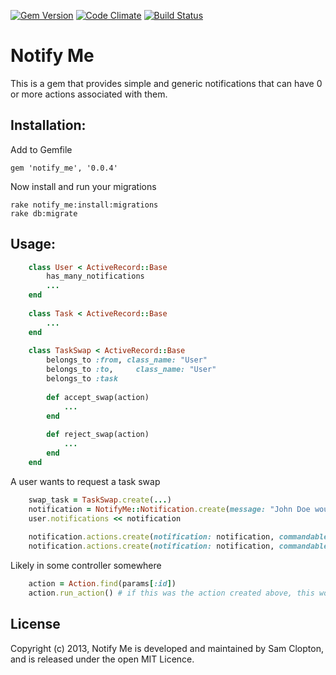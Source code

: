 [![Gem Version](https://badge.fury.io/rb/notify_me.png)](http://badge.fury.io/rb/notify_me) [![Code Climate](https://codeclimate.com/github/Samsinite/notify_me.png)](https://codeclimate.com/github/Samsinite/notify_me) [![Build Status](https://travis-ci.org/Samsinite/notify_me.png?branch=master)](https://travis-ci.org/Samsinite/notify_me)
# Notify Me
This is a gem that provides simple and generic notifications that can have 0
or more actions associated with them.

## Installation:

Add to Gemfile
```
gem 'notify_me', '0.0.4'
```
Now install and run your migrations
```
rake notify_me:install:migrations
rake db:migrate
```

## Usage:
``` ruby
    class User < ActiveRecord::Base
        has_many_notifications
        ...
    end
    
    class Task < ActiveRecord::Base
        ...
    end
    
    class TaskSwap < ActiveRecord::Base
        belongs_to :from, class_name: "User"
        belongs_to :to,     class_name: "User"
        belongs_to :task
    
        def accept_swap(action)
            ...
        end
    
        def reject_swap(action)
            ...
        end
    end
```
    
A user wants to request a task swap

``` ruby
    swap_task = TaskSwap.create(...)
    notification = NotifyMe::Notification.create(message: "John Doe would like to swap tasks with you")
    user.notifications << notification
    
    notification.actions.create(notification: notification, commandable: swap_task, commandable_action: "accept_swap", name: "Accept")
    notification.actions.create(notification: notification, commandable: swap_task, commandable_action: "reject_swap", name: "Reject")
```

Likely in some controller somewhere

``` ruby
    action = Action.find(params[:id])
    action.run_action() # if this was the action created above, this would call swap_task.accept_swap(action)
```

## License
Copyright (c) 2013, Notify Me is developed and maintained by Sam Clopton, and is released under the open MIT Licence.
